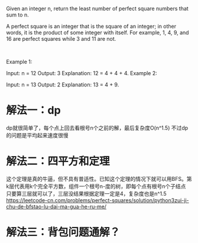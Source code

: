 Given an integer n, return the least number of perfect square numbers that sum to n.

A perfect square is an integer that is the square of an integer; in other words, it is the product of some integer with itself. For example, 1, 4, 9, and 16 are perfect squares while 3 and 11 are not.

 

Example 1:

Input: n = 12
Output: 3
Explanation: 12 = 4 + 4 + 4.
Example 2:

Input: n = 13
Output: 2
Explanation: 13 = 4 + 9.

# 解法一：dp
dp就很简单了，每个点上回去看根号n个之前的解，最后复杂度O(n^1.5)
不过dp的问题是平均起来速度很慢

# 解法二：四平方和定理
这个定理是真的牛逼，但不具有普适性。已知这个定理的情况下就可以用BFS。第k层代表用k个完全平方数，组件一个根号n-度的树，即每个点有根号n个子结点
只要算三层就可以了，三层没结果根据定理一定是4，复杂度也是n^1.5
https://leetcode-cn.com/problems/perfect-squares/solution/python3zui-ji-chu-de-bfstao-lu-dai-ma-gua-he-ru-me/
# 解法三：背包问题通解？